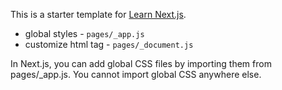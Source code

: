 This is a starter template for [Learn Next.js](https://nextjs.org/learn).

- global styles - `pages/_app.js`
- customize html tag - `pages/_document.js`

In Next.js, you can add global CSS files by importing them from pages/\_app.js. You cannot import global CSS anywhere else.
